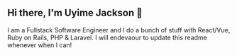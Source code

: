 ## Hi there, I'm Uyime Jackson 👋

I am a Fullstack Software Engineer and I do a bunch of stuff with React/Vue, Ruby on Rails, PHP & Laravel.
I will endevaour to update this readme whenever when I can!

<!--
**ujackson/ujackson** is a ✨ _special_ ✨ repository because its `README.md` (this file) appears on your GitHub profile.

Here are some ideas to get you started:

- 🔭 I’m currently working on ...
- 🌱 I’m currently learning ...
- 👯 I’m looking to collaborate on ...
- 🤔 I’m looking for help with ...
- 💬 Ask me about ...
- 📫 How to reach me: ...
- 😄 Pronouns: ...
- ⚡ Fun fact: ...
-->
